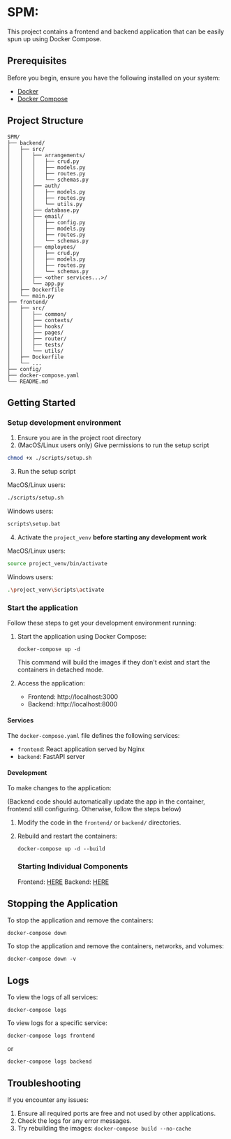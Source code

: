 # SPM:

This project contains a frontend and backend application that can be easily spun up using Docker Compose.

## Prerequisites

Before you begin, ensure you have the following installed on your system:

- [Docker](https://www.docker.com/get-started)
- [Docker Compose](https://docs.docker.com/compose/install/)

## Project Structure

```
SPM/
├── backend/
│   ├── src/
│   │   ├── arrangements/
│   │   │   ├── crud.py
│   │   │   ├── models.py
│   │   │   ├── routes.py
│   │   │   └── schemas.py
│   │   ├── auth/
│   │   │   ├── models.py
│   │   │   ├── routes.py
│   │   │   └── utils.py
│   │   ├── database.py
│   │   ├── email/
│   │   │   ├── config.py
│   │   │   ├── models.py
│   │   │   ├── routes.py
│   │   │   └── schemas.py
│   │   ├── employees/
│   │   │   ├── crud.py
│   │   │   ├── models.py
│   │   │   ├── routes.py
│   │   │   └── schemas.py
│   │   ├── <other services...>/
│   │   └── app.py
│   ├── Dockerfile
│   └── main.py
├── frontend/
│   ├── src/
│   │   ├── common/
│   │   ├── contexts/
│   │   ├── hooks/
│   │   ├── pages/
│   │   ├── router/
│   │   ├── tests/
│   │   └── utils/
│   ├── Dockerfile
│   └── ...
├── config/
├── docker-compose.yaml
└── README.md
```

## Getting Started
### Setup development environment
1. Ensure you are in the project root directory
2. (MacOS/Linux users only) Give permissions to run the setup script
```bash
chmod +x ./scripts/setup.sh
```
3. Run the setup script

MacOS/Linux users:
```bash
./scripts/setup.sh
```

Windows users:
```bash
scripts\setup.bat
```

4. Activate the `project_venv` **before starting any development work**

MacOS/Linux users:
```bash
source project_venv/bin/activate
```

Windows users:
```bash
.\project_venv\Scripts\activate
```

### Start the application

Follow these steps to get your development environment running:

1. Start the application using Docker Compose:

   ```
   docker-compose up -d
   ```

   This command will build the images if they don't exist and start the containers in detached mode.

3. Access the application:
   - Frontend: http://localhost:3000
   - Backend: http://localhost:8000

#### Services

The `docker-compose.yaml` file defines the following services:

- `frontend`: React application served by Nginx
- `backend`: FastAPI server

#### Development

To make changes to the application:

(Backend code should automatically update the app in the container, frontend still configuring. Otherwise, follow the steps below)

1. Modify the code in the `frontend/` or `backend/` directories.
2. Rebuild and restart the containers:

   ```
   docker-compose up -d --build
   ```

   ### Starting Individual Components

   Frontend: [HERE](frontend/README.md)
   Backend: [HERE](backend/README.md)

## Stopping the Application

To stop the application and remove the containers:

```
docker-compose down
```

To stop the application and remove the containers, networks, and volumes:

```
docker-compose down -v
```

## Logs

To view the logs of all services:

```
docker-compose logs
```

To view logs for a specific service:

```
docker-compose logs frontend
```

or

```
docker-compose logs backend
```

## Troubleshooting

If you encounter any issues:

1. Ensure all required ports are free and not used by other applications.
2. Check the logs for any error messages.
3. Try rebuilding the images: `docker-compose build --no-cache`
